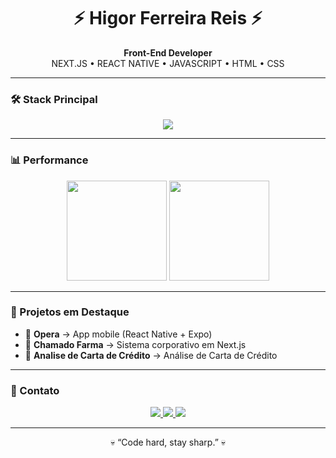 <h1 align="center">⚡ Higor Ferreira Reis ⚡</h1>

<p align="center">
  <strong>Front-End Developer</strong><br/>
  NEXT.JS • REACT NATIVE • JAVASCRIPT • HTML • CSS
</p>

---

### 🛠 Stack Principal
<p align="center">
  <img src="https://skillicons.dev/icons?i=nextjs,react,js,html,css,git,github,vscode" />
</p>

---

### 📊 Performance
<p align="center">
  <img height="160em" src="https://github-readme-stats.vercel.app/api?username=Higor-Ferreira-Reis&show_icons=true&theme=dark&count_private=true&hide_border=true&bg_color=0D1117&title_color=C68A37&icon_color=C68A37"/>
  <img height="160em" src="https://github-readme-stats.vercel.app/api/top-langs/?username=Higor-Ferreira-Reis&layout=compact&theme=dark&hide_border=true&bg_color=0D1117&title_color=C68A37&icon_color=C68A37"/>
</p>

---

### 🚀 Projetos em Destaque
- 🔹 **Opera** → App mobile (React Native + Expo)
- 🔹 **Chamado Farma** → Sistema corporativo em Next.js
- 🔹 **Analise de Carta de Crédito** → Análise de Carta de Crédito

---

### 📡 Contato
<p align="center">
  <a href="https://www.linkedin.com/in/seu-linkedin" target="_blank">
    <img src="https://img.shields.io/badge/LinkedIn-0A66C2?style=for-the-badge&logo=linkedin&logoColor=white"/>
  </a>
  <a href="mailto:seuemail@gmail.com">
    <img src="https://img.shields.io/badge/Email-8B0000?style=for-the-badge&logo=gmail&logoColor=white"/>
  </a>
  <a href="https://github.com/Higor-Ferreira-Reis">
    <img src="https://img.shields.io/badge/GitHub-111?style=for-the-badge&logo=github&logoColor=white"/>
  </a>
</p>

---

<p align="center">💀 “Code hard, stay sharp.” 💀</p>
